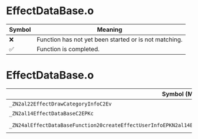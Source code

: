 # EffectDataBase.o
| Symbol | Meaning 
| ------------- | ------------- 
| :x: | Function has not yet been started or is not matching. 
| :white_check_mark: | Function is completed. 


# EffectDataBase.o
| Symbol (Mangled) | Symbol (Demangled) | Decompiled? |
| ------------- |  ------------- | ------------- |
| `_ZN2al22EffectDrawCategoryInfoC2Ev` | `al::EffectDrawCategoryInfo::EffectDrawCategoryInfo(void)` | :white_check_mark: |
| `_ZN2al14EffectDataBaseC2EPKc` | `al::EffectDataBase::EffectDataBase(char const*)` | :white_check_mark: |
| `_ZN24alEffectDataBaseFunction20createEffectUserInfoEPKN2al14EffectDataBaseEPKNS0_8ResourceERKN4sead14SafeStringBaseIcEE` | `alEffectDataBaseFunction::createEffectUserInfo(al::EffectDataBase const*,al::Resource const*,sead::SafeStringBase<char> const&)` | :white_check_mark: |
